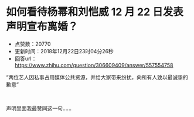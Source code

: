 # 如何看待杨幂和刘恺威 12 月 22 日发表声明宣布离婚？
- 点赞数：20770
- 更新时间：2018年12月22日23时04分26秒
- 回答url：https://www.zhihu.com/question/306609409/answer/557554758
<body>
 <p data-pid="23povTeb">“两位艺人因私事占用媒体公共资源，并给大家带来纷扰，向所有人致以最诚挚的歉意”</p>
 <p class="ztext-empty-paragraph"><br></p>
 <p data-pid="gg9zg2yJ">声明里面我最赞同这一句......</p>
</body>